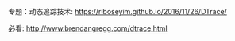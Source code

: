 专题：动态追踪技术: https://riboseyim.github.io/2016/11/26/DTrace/

必看: http://www.brendangregg.com/dtrace.html